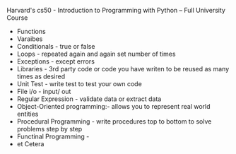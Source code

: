 Harvard's cs50 - Introduction to Programming with Python – Full University Course

- Functions
- Varaibes
- Conditionals - true or false
- Loops - repeated again and again set number of times
- Exceptions - except errors
- Libraries - 3rd party code or code you have writen to be reused as many times as desired
- Unit Test - write test to test your own code
- File i/o - input/ out
- Regular Expression - validate data or extract data
- Object-Oriented programming:- allows you to represent real world entities
- Procedural Programming - write procedures top to bottom to solve problems step by step
- Functinal Programming - 
- et Cetera
